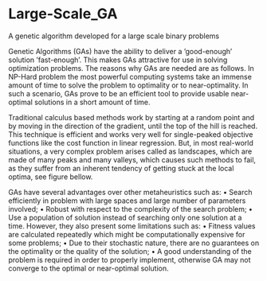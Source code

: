 # Large-Scale_GA
A genetic algorithm developed for a large scale binary problems


Genetic Algorithms (GAs) have the ability to deliver a ’good-enough’ solution ’fast-enough’. This makes GAs attractive for use in solving optimization problems. The reasons why GAs are needed are as follows. In NP-Hard problem the most powerful computing systems take an immense amount of time to solve the problem to optimality or to near-optimality.
In such a scenario, GAs prove to be an efficient tool to provide usable near-optimal solutions in a short amount of time.

Traditional calculus based methods work by starting at a random point and by moving in the direction of the gradient, until the top of the hill is reached. This technique is efficient and works very well for single-peaked objective functions like the cost function in linear regression. But, in most real-world situations, a very complex problem arises called as landscapes, which are made of many peaks and many valleys, which causes such methods to fail, as they suffer from an inherent tendency of getting stuck at the local optima, see figure bellow.

GAs have several advantages over other metaheuristics such as:
• Search efficiently in problem with large spaces and large number of parameters involved;
• Robust with respect to the complexity of the search problem;
• Use a population of solution instead of searching only one solution at a time.
However, they also present some limitations such as:
• Fitness values are calculated repeatedly which might be computationally expensive for some problems;
• Due to their stochastic nature, there are no guarantees on the optimality or the quality of the solution;
• A good understanding of the problem is required in order to properly implement, otherwise GA may not converge to the optimal or near-optimal solution.
